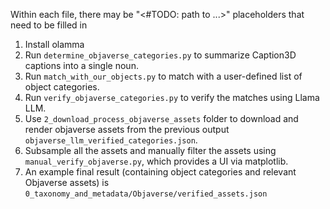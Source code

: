 Within each file, there may be "<#TODO: path to ...>" placeholders that need to be filled in

1. Install olamma
2. Run `determine_objaverse_categories.py` to summarize Caption3D captions into a single noun.
3. Run `match_with_our_objects.py` to match with a user-defined list of object categories.
4. Run `verify_objaverse_categories.py` to verify the matches using Llama LLM.
5. Use `2_download_process_objaverse_assets` folder to download and render objaverse assets from the previous output `objaverse_llm_verified_categories.json`.
6. Subsample all the assets and manually filter the assets using `manual_verify_objaverse.py`, which provides a UI via matplotlib.
7. An example final result (containing object categories and relevant Objaverse assets) is `0_taxonomy_and_metadata/Objaverse/verified_assets.json`